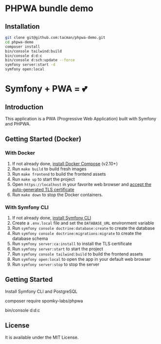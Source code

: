 # PHPWA bundle demo

## Installation

```bash
git clone git@github.com:tacman/phpwa-demo.git 
cd phpwa-demo
composer install
bin/console tailwind:build
bin/console d:d:c
bin/console d:sch:update --force
symfony server:start -d
symfony open:local
```

# Symfony + PWA = 💕

## Introduction

This application is a PWA (Progressive Web Application) built with Symfony and PHPWA.

## Getting Started (Docker)

### With Docker

1. If not already done, [install Docker Compose](https://docs.docker.com/compose/install/) (v2.10+)
2. Run `make build` to build fresh images
3. Run `make frontend` to build the frontend assets
4. Run `make up` to start the project
5. Open `https://localhost` in your favorite web browser and [accept the auto-generated TLS certificate](https://stackoverflow.com/a/15076602/1352334)
6. Run `make down` to stop the Docker containers.

### With Symfony CLI

1. If not already done, [install Symfony CLI](https://symfony.com/download)
2. Create a `.env.local` file and set the `DATABASE_URL` environment variable
3. Run `symfony console doctrine:database:create` to create the database
4. Run `symfony console doctrine:migrations:migrate` to create the database schema
5. Run `symfony server:ca:install` to install the TLS certificate
6. Run `symfony server:start` to start the project
7. Run `symfony console tailwind:build` to build the frontend assets
8. Run `symfony open:local` to open the app in your default web browser
9. Run `symfony server:stop` to stop the server

## Getting Started

Install Symfony CLI and PostgreSQL

composer require spomky-labs/phpwa

bin/console d:d:c

## License

It is available under the MIT License.
